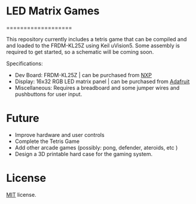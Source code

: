 # LED Matrix Games
===================

This repository currently includes a tetris game that can be compiled and and loaded to the FRDM-KL25Z using Keil uVision5.
Some assembly is required to get started, so a schematic will be coming soon.

Specifications:
* Dev Board: FRDM-KL25Z                 | can be purchased from [NXP](http://www.nxp.com/products/software-and-tools/hardware-development-tools/freedom-development-boards/freedom-development-platform-for-kinetis-kl14-kl15-kl24-kl25-mcus:FRDM-KL25Z)     
* Display:   16x32 RGB LED matrix panel | can be purchased from [Adafruit](https://www.adafruit.com/product/420)
* Miscellaneous: Requires a breadboard and some jumper wires and pushbuttons for user input. 



Future
==============
* Improve hardware and user controls
* Complete the Tetris Game
* Add other arcade games (possibly: pong, defender, ateroids, etc )
* Design a 3D printable hard case for the gaming system.


License
==============
[MIT](http://en.wikipedia.org/wiki/MIT_License) license.
